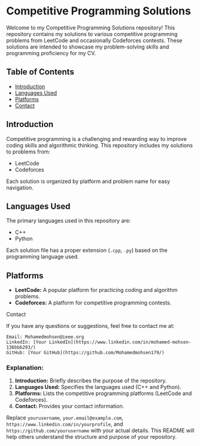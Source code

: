 # Competitive Programming Solutions

Welcome to my Competitive Programming Solutions repository! This repository contains my solutions to various competitive programming problems from LeetCode and occasionally Codeforces contests. These solutions are intended to showcase my problem-solving skills and programming proficiency for my CV.

## Table of Contents

- [Introduction](#introduction)
- [Languages Used](#languages-used)
- [Platforms](#platforms)
- [Contact](#contact)

## Introduction

Competitive programming is a challenging and rewarding way to improve coding skills and algorithmic thinking. This repository includes my solutions to problems from:
- LeetCode
- Codeforces

Each solution is organized by platform and problem name for easy navigation.

## Languages Used

The primary languages used in this repository are:
- C++
- Python

Each solution file has a proper extension (`.cpp`, `.py`) based on the programming language used.

## Platforms

- **LeetCode:** A popular platform for practicing coding and algorithm problems.
- **Codeforces:** A platform for competitive programming contests.

Contact

If you have any questions or suggestions, feel free to contact me at:

    Email: Mohamedmohsen@ieee.org
    LinkedIn: [Your LinkedIn](https://www.linkedin.com/in/mohamed-mohsen-136bbb293/)
    GitHub: [Your GitHub](https://github.com/Mohamedmohsen179/)

    
### Explanation:
1. **Introduction:** Briefly describes the purpose of the repository.
2. **Languages Used:** Specifies the languages used (C++ and Python).
3. **Platforms:** Lists the competitive programming platforms (LeetCode and Codeforces).
8. **Contact:** Provides your contact information.

Replace `yourusername`, `your.email@example.com`, `https://www.linkedin.com/in/yourprofile`, and `https://github.com/yourusername` with your actual details. This README will help others understand the structure and purpose of your repository.






















